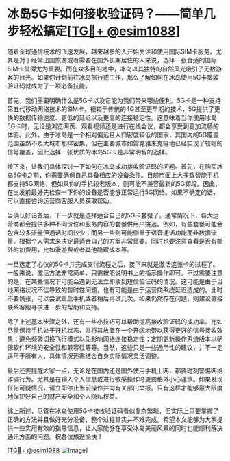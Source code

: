 # 冰岛5G卡如何接收验证码？——简单几步轻松搞定[[TG💪+ @esim1088](https://t.me/s/esim1088)]

随着全球通信技术的飞速发展，越来越多的人开始关注和使用国际SIM卡服务。尤其是对于经常出国旅游或者需要在国外长期居住的人来说，选择一张合适的国际SIM卡显得尤为重要。而在众多目的地中，冰岛以其独特的自然风光吸引了无数游客的目光。如果你计划前往冰岛旅行或工作，那么了解如何在冰岛使用5G卡接收验证码就成为了一项必备技能。

首先，我们需要明确什么是5G卡以及它能为我们带来哪些便利。5G卡是一种支持第五代移动网络技术的SIM卡，相较于传统的4G甚至更早期的技术，5G提供了更快的数据传输速度、更低的延迟以及更高的连接稳定性。这意味着当你使用冰岛5G卡时，无论是浏览网页、观看视频还是进行在线会议，都会享受到更加流畅的体验。此外，由于冰岛是一个相对偏远且人口密度较低的国家，其国内的5G覆盖范围虽然不及大城市那样密集，但在主要城市如雷克雅未克等地已经实现了较好的信号覆盖，因此选择一张优质的冰岛5G卡是非常明智的选择。

接下来，让我们具体探讨一下如何在冰岛成功接收验证码的问题。首先，在购买冰岛5G卡之前，你需要确保自己具备相应的设备条件。目前市面上大多数智能手机都支持5G网络，但如果你的手机较老版本，则可能不兼容最新的5G频段。因此，在出发前最好先检查一下你的设备是否能够正常运行5G网络。如果不确定的话，可以直接咨询运营商客服人员获取帮助。

当确认好设备后，下一步就是选择适合自己的5G卡套餐了。通常情况下，各大运营商都会提供多种不同价位和服务内容的套餐供用户挑选。例如，有些套餐可能会包含较多流量但通话时间较少；而另一些则可能侧重于语音通话功能而非数据流量。根据个人需求来决定最适合自己的方案非常重要。同时也要注意查看是否有额外附加费用，比如漫游费或者其他隐藏成本等。

一旦选定了心仪的5G卡并完成支付流程之后，接下来就是激活这张卡的过程了。一般来说，激活方法非常简单，只需按照说明书上的指示操作即可。不过需要注意的是，在某些情况下可能会遇到无法立即收到短信验证码的情况。这可能是由于当地网络状况不佳导致的暂时性问题，也有可能是由于运营商系统延迟造成的。此时不要慌张，可以尝试重启手机或者稍后再试几次。如果仍然存在问题，则建议直接联系客服寻求进一步的帮助和支持。

除了上述基本步骤之外，还有一些小技巧可以帮助提高接收验证码的成功率。比如尽量保持手机处于开机状态，并将其放置在一个开阔地带以获得更好的信号接收效果；避免频繁切换飞行模式以免影响网络连接稳定性；定期更新操作系统版本以确保软件环境的安全性和兼容性等等。当然，这些只是一些通用性的建议，并不一定适用于所有人，具体情况还需结合自身实际情况灵活调整。

最后还要提醒大家一点，无论是在国内还是国外使用手机上网，都要时刻警惕网络诈骗行为。尤其是在输入个人信息或进行敏感操作时更要格外小心谨慎。如果发现任何可疑情况，请立即停止当前操作并向有关部门举报。只有这样才能够最大限度地保护好自己的财产安全和个人隐私权益。

综上所述，尽管在冰岛使用5G卡接收验证码看似复杂繁琐，但实际上只要掌握了正确的方法并且做好充分准备，整个过程其实并不难完成。希望本文能够为大家提供一些实用有效的指导信息，让大家能够在享受冰岛美丽风景的同时也能顺利解决通讯方面的问题。祝各位旅途愉快！

[[TG💪+ @esim1088](https://t.me/s/esim1088) ![Image](https://i.postimg.cc/4NQfJmqS/Snipaste-2025-05-13-00-14-12.png)]